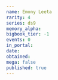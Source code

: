 ```yaml
---
name: Emony Leeta
rarity: 4
series: ds9
memory_alpha:
bigbook_tier: -1
events: 0
in_portal:
date:
obtained:
mega: false
published: true
---
```




